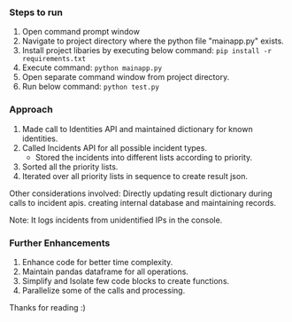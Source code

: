 
### Steps to run

1. Open command prompt window
2. Navigate to project directory where the python file "mainapp.py" exists.
3. Install project libaries by executing below command:
    `pip install -r requirements.txt`
4. Execute command:
    `python mainapp.py`
5. Open separate command window from project directory.
6. Run below command:
    `python test.py`
    
### Approach

1. Made call to Identities API and maintained dictionary for known identities.
2. Called Incidents API for all possible incident types.
    - Stored the incidents into different lists according to priority.
3. Sorted all the priority lists.
4. Iterated over all priority lists in sequence to create result json.

Other considerations involved: Directly updating result dictionary during calls to incident apis. 
creating internal database and maintaining records.

Note: It logs incidents from unidentified IPs in the console.

### Further Enhancements

1. Enhance code for better time complexity.
2. Maintain pandas dataframe for all operations.
3. Simplify and Isolate few code blocks to create functions.
4. Parallelize some of the calls and processing.

Thanks for reading :)
